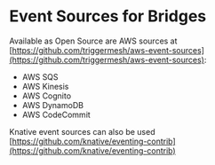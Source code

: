 # Event Sources for Bridges

Available as Open Source are AWS sources at [https://github.com/triggermesh/aws-event-sources](https://github.com/triggermesh/aws-event-sources):

* AWS SQS
* AWS Kinesis
* AWS Cognito
* AWS DynamoDB
* AWS CodeCommit

Knative event sources can also be used [https://github.com/knative/eventing-contrib](https://github.com/knative/eventing-contrib)
